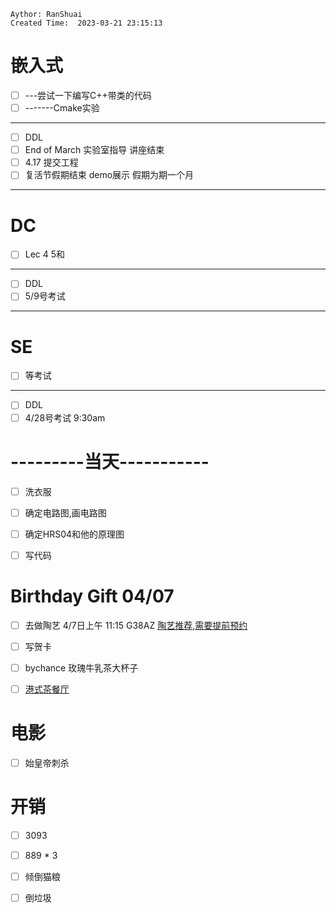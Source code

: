 ```
Aythor: RanShuai
Created Time:  2023-03-21 23:15:13
```

# 嵌入式
- [ ] ---尝试一下编写C++带类的代码
- [ ] -------Cmake实验
---
- [ ] DDL
- [ ] End of March  实验室指导 讲座结束
- [ ] 4.17 提交工程
- [ ] 复活节假期结束 demo展示 假期为期一个月
---
# DC
- [ ] Lec 4 5和
---
- [ ] DDL
- [ ] 5/9号考试
---
# SE
- [ ] 等考试
---
- [ ] DDL
- [ ] 4/28号考试 9:30am

# ---------当天-----------
- [ ] 洗衣服
- [ ] 确定电路图,画电路图
- [ ] 确定HRS04和他的原理图
- [ ] 写代码



# Birthday Gift 04/07
- [ ] 去做陶艺 4/7日上午 11:15 G38AZ
	[陶艺推荐,需要提前预约](https://www.xiaohongshu.com/explore/63e520780000000002000603?app_platform=ios&app_version=7.81&share_from_user_hidden=true&type=normal&xhsshare=WeixinSession&appuid=5efca496000000000101c2be&apptime=1680339058)
- [ ] 写贺卡
- [ ] bychance 玫瑰牛乳茶大杯子
- [ ] [港式茶餐厅](https://www.xiaohongshu.com/explore/64260a4e0000000013010506?app_platform=ios&app_version=7.80&share_from_user_hidden=true&type=normal&xhsshare=WeixinSession&appuid=5d57586b000000000100191a&apptime=1680215617)


# 电影
- [ ] 始皇帝刺杀





# 开销
- [ ] 3093
- [ ] 889 * 3



- [ ] 倾倒猫粮
- [ ] 倒垃圾
